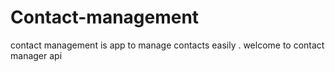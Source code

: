 # Contact-management
 contact management is   app to manage contacts easily . welcome to contact manager api
